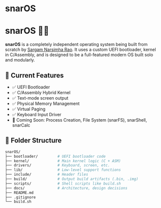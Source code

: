 # snarOS

# snarOS 🐍🧠

**snarOS** is a completely independent operating system being built from scratch by [Sargam Narsimha Rao](https://github.com/narsimhavenky05). It uses a custom UEFI bootloader, kernel in C/Assembly, and is designed to be a full-featured modern OS built solo and modularly.

## 🔧 Current Features

- ✅ UEFI Bootloader
- ✅ C/Assembly Hybrid Kernel
- ✅ Text-mode screen output
- ✅ Physical Memory Management
- ✅ Virtual Paging
- ✅ Keyboard Input Driver
- 🔄 Coming Soon: Process Creation, File System (snarFS), snarShell, snarCalc

## 📁 Folder Structure

```bash
snarOS/
├── bootloader/         # UEFI bootloader code
├── kernel/             # Main kernel logic (C + ASM)
├── drivers/            # Keyboard, screen, etc.
├── lib/                # Low-level support functions
├── include/            # Header files
├── build/              # Output build artifacts (.bin, .img)
├── scripts/            # Shell scripts like build.sh
├── docs/               # Architecture, design decisions
├── README.md
├── .gitignore
└── build.sh
